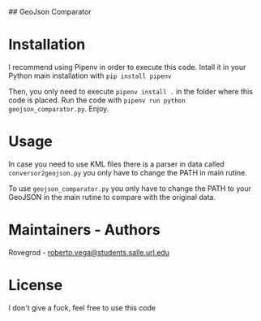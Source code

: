 ## GeoJson Comparator

# Installation
I recommend using Pipenv in order to execute this code. 
Intall it in your Python main installation with `pip install pipenv`

Then, you only need to execute `pipenv install .` in the folder where this code is placed. 
Run the code with `pipenv run python geojson_comparator.py`. Enjoy.

# Usage
In case you need to use KML files there is a parser in data called `conversor2geojson.py` you only 
have to change the PATH in main rutine.

To use `geojson_comparator.py` you only have to change the PATH to your GeoJSON in the main 
rutine to compare with the original data. 

# Maintainers - Authors
Rovegrod - roberto.vega@students.salle.url.edu

# License
I don't give a fuck, feel free to use this code